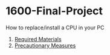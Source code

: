 # 1600-Final-Project
How to replace/install a CPU in your PC

1. [Required Materials](https://github.com/cnelson0/1600-Final-Project/blob/119bd10c0d69250ca4ad96220da5e784a0665d14/Required%20Materials.md)
2. [Precautionary Measures]()
